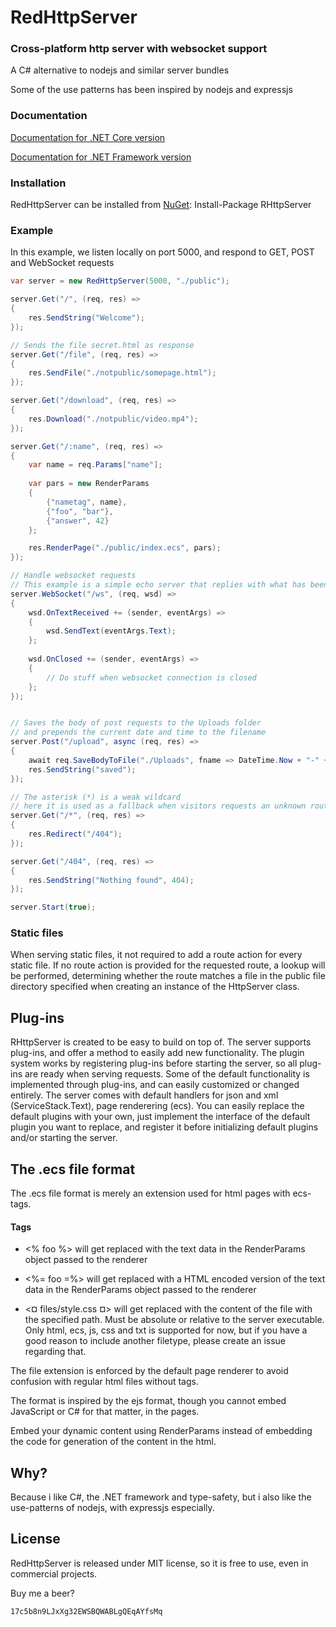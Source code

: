 # RedHttpServer
### Cross-platform http server with websocket support


A C# alternative to nodejs and similar server bundles

Some of the use patterns has been inspired by nodejs and expressjs

### Documentation
[Documentation for .NET Core version](https://rosenbjerg.dk/rhscore/docs/)

[Documentation for .NET Framework version](https://rosenbjerg.dk/rhs/docs/)

### Installation
RedHttpServer can be installed from [NuGet](https://www.nuget.org/packages/RHttpServer/): Install-Package RHttpServer

### Example
In this example, we listen locally on port 5000, and respond to GET, POST and WebSocket requests

```csharp
var server = new RedHttpServer(5000, "./public");

server.Get("/", (req, res) =>
{
    res.SendString("Welcome");
});

// Sends the file secret.html as response
server.Get("/file", (req, res) =>
{
    res.SendFile("./notpublic/somepage.html");
});

server.Get("/download", (req, res) =>
{
    res.Download("./notpublic/video.mp4");
});

server.Get("/:name", (req, res) =>
{
    var name = req.Params["name"];
    
    var pars = new RenderParams
    {
        {"nametag", name},
        {"foo", "bar"},
        {"answer", 42}
    };

    res.RenderPage("./public/index.ecs", pars);
});

// Handle websocket requests
// This example is a simple echo server that replies with what has been send
server.WebSocket("/ws", (req, wsd) =>
{
    wsd.OnTextReceived += (sender, eventArgs) =>
    {
        wsd.SendText(eventArgs.Text);
    };
    
    wsd.OnClosed += (sender, eventArgs) =>
    {
        // Do stuff when websocket connection is closed
    };
});


// Saves the body of post requests to the Uploads folder
// and prepends the current date and time to the filename
server.Post("/upload", async (req, res) =>
{
    await req.SaveBodyToFile("./Uploads", fname => DateTime.Now + "-" + fname);
    res.SendString("saved");
});

// The asterisk (*) is a weak wildcard
// here it is used as a fallback when visitors requests an unknown route
server.Get("/*", (req, res) =>
{
    res.Redirect("/404");
});

server.Get("/404", (req, res) =>
{
    res.SendString("Nothing found", 404);
});

server.Start(true);
```
### Static files
When serving static files, it not required to add a route action for every static file.
If no route action is provided for the requested route, a lookup will be performed, determining whether the route matches a file in the public file directory specified when creating an instance of the HttpServer class.

## Plug-ins
RHttpServer is created to be easy to build on top of. 
The server supports plug-ins, and offer a method to easily add new functionality.
The plugin system works by registering plug-ins before starting the server, so all plug-ins are ready when serving requests.
Some of the default functionality is implemented through plug-ins, and can easily customized or changed entirely.
The server comes with default handlers for json and xml (ServiceStack.Text), page renderering (ecs).
You can easily replace the default plugins with your own, just implement the interface of the default plugin you want to replace, and 
register it before initializing default plugins and/or starting the server.

## The .ecs file format
The .ecs file format is merely an extension used for html pages with ecs-tags.

#### Tags
- <% foo %> will get replaced with the text data in the RenderParams object passed to the renderer

- <%= foo =%> will get replaced with a HTML encoded version of the text data in the RenderParams object passed to the renderer

- <¤ files/style.css ¤> will get replaced with the content of the file with the specified path. Must be absolute or relative to the server executable. Only html, ecs, js, css and txt is supported for now, but if you have a good reason to include another filetype, please create an issue regarding that.


The file extension is enforced by the default page renderer to avoid confusion with regular html files without tags.

The format is inspired by the ejs format, though you cannot embed JavaScript or C# for that matter, in the pages.


Embed your dynamic content using RenderParams instead of embedding the code for generation of the content in the html.

## Why?
Because i like C#, the .NET framework and type-safety, but i also like the use-patterns of nodejs, with expressjs especially.

## License
RedHttpServer is released under MIT license, so it is free to use, even in commercial projects.

Buy me a beer? 
```
17c5b8n9LJxXg32EWSBQWABLgQEqAYfsMq
```
